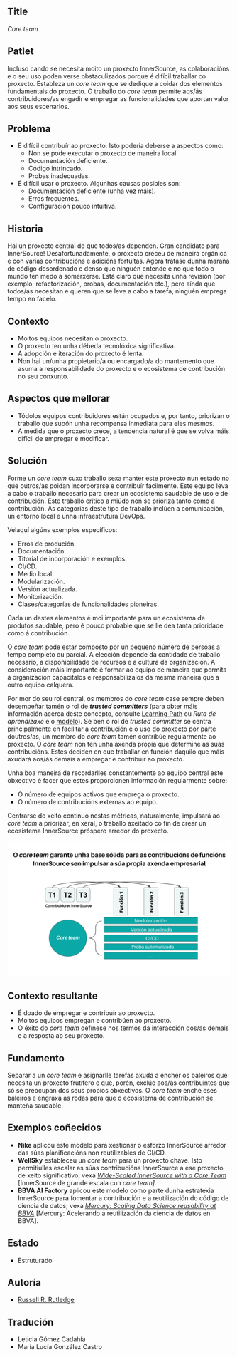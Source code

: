 ## Title

*Core team*

## Patlet

Incluso cando se necesita moito un proxecto InnerSource, as colaboracións e o seu uso poden verse obstaculizados porque é difícil traballar co proxecto. Estableza un *core team* que se dedique a coidar dos elementos fundamentais do proxecto. O traballo do *core team* permite aos/ás contribuidores/as engadir e empregar as funcionalidades que aportan valor aos seus escenarios.

## Problema

- É difícil contribuír ao proxecto. Isto podería deberse a aspectos como:
  - Non se pode executar o proxecto de maneira local.
  - Documentación deficiente.
  - Código intrincado.
  - Probas inadecuadas.
- É difícil usar o proxecto. Algunhas causas posibles son:
  - Documentación deficiente (unha vez máis).
  - Erros frecuentes.
  - Configuración pouco intuitiva.

## Historia

Hai un proxecto central do que todos/as dependen. Gran candidato para InnerSource! Desafortunadamente, o proxecto creceu de maneira orgánica e con varias contribucións e adicións fortuítas. Agora trátase dunha maraña de código desordenado e denso que ninguén entende e no que todo o mundo ten medo a somerxerse. Está claro que necesita unha revisión (por exemplo, refactorización, probas, documentación etc.), pero aínda que todos/as necesitan e queren que se leve a cabo a tarefa, ninguén emprega tempo en facelo.

## Contexto

- Moitos equipos necesitan o proxecto.
- O proxecto ten unha débeda tecnolóxica significativa.
- A adopción e iteración do proxecto é lenta.
- Non hai un/unha propietario/a ou encargado/a do mantemento que asuma a responsabilidade do proxecto e o ecosistema de contribución no seu conxunto.

## Aspectos que mellorar

- Tódolos equipos contribuidores están ocupados e, por tanto, priorizan o traballo que supón unha recompensa inmediata para eles mesmos.
- A medida que o proxecto crece, a tendencia natural é que se volva máis difícil de empregar e modificar.

## Solución

Forme un *core team* cuxo traballo sexa manter este proxecto nun estado no que outros/as poidan incorporarse e contribuír facilmente. Este equipo leva a cabo o traballo necesario para crear un ecosistema saudable de uso e de contribución. Este traballo crítico a miúdo non se prioriza tanto como a contribución. As categorías deste tipo de traballo inclúen a comunicación, un entorno local e unha infraestrutura DevOps.

Velaquí algúns exemplos específicos:

- Erros de produción.
- Documentación.
- Titorial de incorporación e exemplos.
- CI/CD.
- Medio local.
- Modularización.
- Versión actualizada.
- Monitorización.
- Clases/categorías de funcionalidades pioneiras.

Cada un destes elementos é moi importante para un ecosistema de produtos saudable, pero é pouco probable que se lle dea tanta prioridade como á contribución.

O *core team* pode estar composto por un pequeno número de persoas a tempo completo ou parcial. A elección depende da cantidade de traballo necesario, a dispoñibilidade de recursos e a cultura da organización. A consideración máis importante é formar ao equipo de maneira que permita á organización capacitalos e responsabilizalos da mesma maneira que a outro equipo calquera.

Por mor do seu rol central, os membros do *core team* case sempre deben desempeñar tamén o rol de ***trusted committers*** (para obter máis información acerca deste concepto, consulte [Learning Path](https://innersourcecommons.org/learn/learning-path/trusted-committer/) ou *Ruta de aprendizaxe* e o [modelo](./trusted-committer.md)). Se ben o rol de *trusted committer* se centra principalmente en facilitar a contribución e o uso do proxecto por parte doutros/as, un membro do *core team* tamén contribúe regularmente ao proxecto. O *core team* non ten unha axenda propia que determine as súas contribucións. Estes deciden en que traballar en función daquilo que máis axudará aos/ás demais a empregar e contribuír ao proxecto.

Unha boa maneira de recordarlles constantemente ao equipo central este obxectivo é facer que estes proporcionen información regularmente sobre:

- O número de equipos activos que emprega o proxecto.
- O número de contribucións externas ao equipo.

Centrarse de xeito continuo nestas métricas, naturalmente, impulsará ao *core team* a priorizar, en xeral, o traballo axeitado co fin de crear un ecosistema InnerSource próspero arredor do proxecto.

![Responsabilidades do *core team* e dos/as contribuidores/as de InnerSource](../../../assets/img/gl/core-team.png)

## Contexto resultante

- É doado de empregar e contribuír ao proxecto.
- Moitos equipos empregan e contribúen ao proxecto.
- O éxito do *core team* defínese nos termos da interacción dos/as demais e a resposta ao seu proxecto.

## Fundamento

Separar a un *core team* e asignarlle tarefas axuda a encher os baleiros que necesita un proxecto frutífero e que, porén, exclúe aos/ás contribuíntes que só se preocupan dos seus propios obxectivos. O *core team* enche eses baleiros e engraxa as rodas para que o ecosistema de contribución se manteña saudable.

## Exemplos coñecidos

- **Nike** aplicou este modelo para xestionar o esforzo InnerSource arredor das súas planificacións non reutilizables de CI/CD.
- **WellSky** estableceu un *core team* para un proxecto chave. Isto permitiulles escalar as súas contribucións InnerSource a ese proxecto de xeito significativo; vexa [*Wide-Scaled InnerSource with a Core Team*](https://www.youtube.com/watch?v=kgxexjYdhIc) [InnerSource de grande escala cun *core team]*.
- **BBVA AI Factory** aplicou este modelo como parte dunha estratexia InnerSource para fomentar a contribución e a reutilización do código de ciencia de datos; vexa [*Mercury: Scaling Data Science reusability at BBVA*](https://www.bbvaaifactory.com/mercury-acelerando-la-reutilizacion-en-ciencia-de-datos-dentro-de-bbva/) [Mercury: Acelerando a reutilización da ciencia de datos en BBVA].

## Estado

- Estruturado

## Autoría

* [Russell R. Rutledge](https://github.com/rrrutledge)

## Tradución

- Leticia Gómez Cadahía
- María Lucía González Castro
